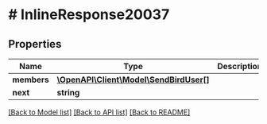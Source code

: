# # InlineResponse20037

## Properties

Name | Type | Description | Notes
------------ | ------------- | ------------- | -------------
**members** | [**\OpenAPI\Client\Model\SendBirdUser[]**](SendBirdUser.md) |  | [optional]
**next** | **string** |  | [optional]

[[Back to Model list]](../../README.md#models) [[Back to API list]](../../README.md#endpoints) [[Back to README]](../../README.md)
